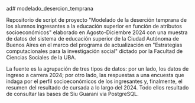 ad# modelado_desercion_temprana

Repositorio de script de proyecto "Modelado de la deserción temprana de los alumnos ingresantes a la educación superior en función de atributos socioeconómicos" elaborado en Agosto-Diciembre 2024 con una muestra de datos del sistema de educación superior de la Ciudad Autónoma de Buenos Aires en el marco del programa de actualización en "Estrategias computacionales para la investigación social" dictado por la Facultad de Ciencias Sociales de la UBA.

La fuente es la agrupación de tres tipos de datos: por un lado, los datos de ingreso a carrera 2024; por otro lado, las respuestas a una encuesta que indaga por el perfil socioeconómicos de los ingresantes y, finalmente, el resumen del resultado de cursada a lo largo del 2024. Todo ellos resultado de consultar las bases de Siu Guarani via PostgreSQL.
